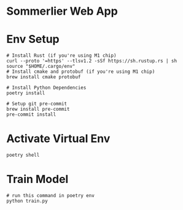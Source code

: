 # Sommerlier Web App

# Env Setup

```
# Install Rust (if you're using M1 chip)
curl --proto '=https' --tlsv1.2 -sSf https://sh.rustup.rs | sh
source "$HOME/.cargo/env"
# Install cmake and protobuf (if you're using M1 chip)
brew install cmake protobuf

# Install Python Dependencies
poetry install

# Setup git pre-commit
brew install pre-commit
pre-commit install
```

# Activate Virtual Env

```
poetry shell
```

# Train Model

```
# run this command in poetry env
python train.py
```
